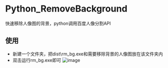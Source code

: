 # Python_RemoveBackground
快速移除人像图的背景，python调用百度人像分割API

## 使用
  - 新建一个文件夹，把dist\rm_bg.exe和需要移除背景的人像图放在该文件夹内
  - 双击运行rm_bg.exe即可
![image](http://hdxh-img.oss-cn-shenzhen.aliyuncs.com/bigData/img/20220301085903.jpg)
